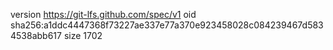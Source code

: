 version https://git-lfs.github.com/spec/v1
oid sha256:a1ddc4447368f73227ae337e77a370e923458028c084239467d5834538abb617
size 1702
